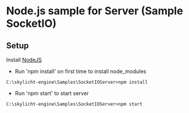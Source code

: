 # Node.js sample for Server (Sample SocketIO)

## Setup

Install [NodeJS](https://nodejs.org/en)

-   Run 'npm install' on first time to install node_modules
```console
C:\skylicht-engine\Samples\SocketIOServer>npm install
```

-   Run 'npm start' to start server
```console
C:\skylicht-engine\Samples\SocketIOServer>npm start
```
